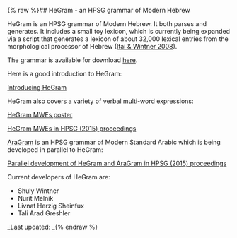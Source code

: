 {% raw %}## HeGram - an HPSG grammar of Modern Hebrew

HeGram is an HPSG grammar of Modern Hebrew. It both parses and
generates. It includes a small toy lexicon, which is currently being
expanded via a script that generates a lexicon of about 32,000 lexical
entries from the morphological processor of Hebrew ([Itai & Wintner
2008](http://cs.haifa.ac.il/~shuly/publications/lre4h.pdf)).

The grammar is available for download
[here](http://cl.haifa.ac.il/projects/HeGram/index.shtml).

Here is a good introduction to HeGram:

[Introducing
HeGram](http://lingo.stanford.edu/delphin2015/HeGram_DELPH-IN_slides.pdf)

HeGram also covers a variety of verbal multi-word expressions:

[HeGram MWEs
poster](http://typo.uni-konstanz.de/parseme/images/Meeting/2015-03-19-Malta-meeting/WG1-WG2-HERZIG-MELNIK-WINTNER-poster.pdf)

[HeGram MWEs in HPSG (2015)
proceedings](http://web.stanford.edu/group/cslipublications/cslipublications/HPSG/2015/hamw.pdf)

[AraGram](../AraGram) is an HPSG grammar of Modern Standard Arabic which is
being developed in parallel to HeGram:

[Parallel development of HeGram and AraGram in HPSG (2015)
proceedings](http://web.stanford.edu/group/cslipublications/cslipublications/HPSG/2015/ahmw.pdf)

Current developers of HeGram are:

- Shuly Wintner
- Nurit Melnik
- Livnat Herzig Sheinfux
- Tali Arad Greshler

_Last updated: _{% endraw %}